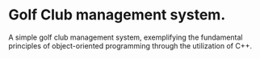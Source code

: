 # Golf Club management system.

A simple golf club management system, exemplifying the fundamental principles of object-oriented programming through the utilization of C++.
